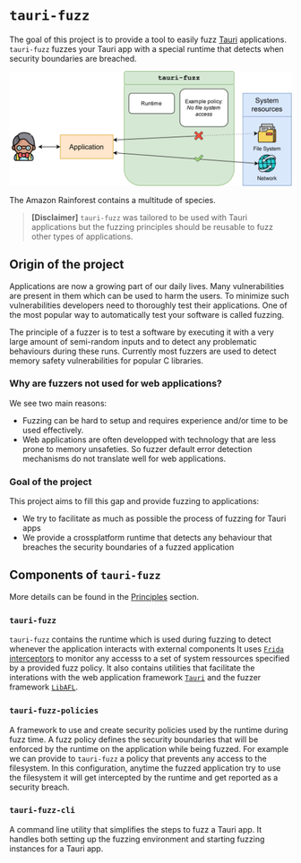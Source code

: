 # `tauri-fuzz`

The goal of this project is to provide a tool to easily fuzz [Tauri](https://tauri.app/) applications.
`tauri-fuzz` fuzzes your Tauri app with a special runtime that detects when security boundaries are breached.

![Fuzzing applications security boundaries ](./images/fuzzing_application_boundary.drawio.svg "Fuzzing applications security boundaries")

<figcaption>The Amazon Rainforest contains a multitude of species.</figcaption>

> **[Disclaimer]** `tauri-fuzz` was tailored to be used with Tauri applications but the fuzzing principles should be
> reusable to fuzz other types of applications.

## Origin of the project

Applications are now a growing part of our daily lives.
Many vulnerabilities are present in them which can be used to harm the users.
To minimize such vulnerabilities developers need to thoroughly test their applications.
One of the most popular way to automatically test your software is called fuzzing.

The principle of a fuzzer is to test a software by executing it with a very large amount of semi-random inputs and to detect any problematic behaviours during these runs.
Currently most fuzzers are used to detect memory safety vulnerabilities for popular C libraries.

### Why are fuzzers not used for web applications?

We see two main reasons:

- Fuzzing can be hard to setup and requires experience and/or time to be used effectively.
- Web applications are often developped with technology that are less prone to memory unsafeties. So
  fuzzer default error detection mechanisms do not translate well for web applications.

### Goal of the project

This project aims to fill this gap and provide fuzzing to applications:

- We try to facilitate as much as possible the process of fuzzing for Tauri apps
- We provide a crossplatform runtime that detects any behaviour that breaches the security boundaries of a fuzzed application

## Components of `tauri-fuzz`

More details can be found in the [Principles](./principles.md) section.

### `tauri-fuzz`

`tauri-fuzz` contains the runtime which is used during fuzzing to detect whenever the application interacts with external components
It uses [`Frida` interceptors](https://frida.re/docs/javascript-api/#interceptor) to monitor any accesss to a set of system ressources specified by a provided fuzz policy.
It also contains utilities that facilitate the interations with the web application framework [`Tauri`](https://tauri.app/) and the fuzzer framework [`LibAFL`](https://github.com/AFLplusplus/LibAFL).

### `tauri-fuzz-policies`

A framework to use and create security policies used by the runtime during fuzz time.
A fuzz policy defines the security boundaries that will be enforced by the runtime on the application while being fuzzed.
For example we can provide to `tauri-fuzz` a policy that prevents any access to the filesystem.
In this configuration, anytime the fuzzed application try to use the filesystem it will get intercepted by the runtime and get reported as a security breach.

### `tauri-fuzz-cli`

A command line utility that simplifies the steps to fuzz a Tauri app.
It handles both setting up the fuzzing environment and starting fuzzing instances for a Tauri app.
